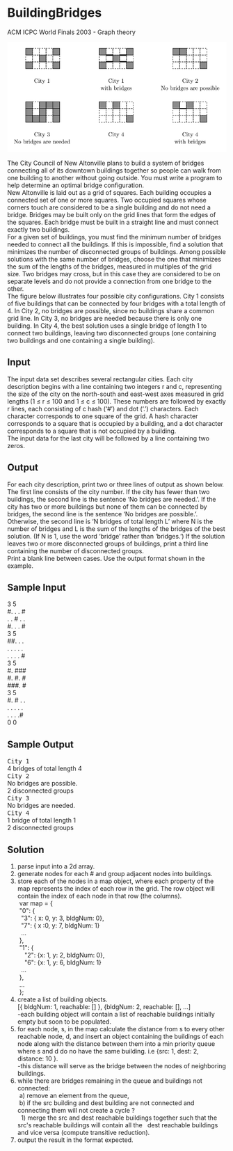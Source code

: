 # BuildingBridges

ACM ICPC World Finals 2003 - Graph theory

![alt](https://github.com/nhays89/BuildingBridges/blob/master/buildingbridges.png)

The City Council of New Altonville plans to build a system of bridges connecting all of its downtown
buildings together so people can walk from one building to another without going outside. You must
write a program to help determine an optimal bridge configuration.</br>
New Altonville is laid out as a grid of squares. Each building occupies a connected set of one or
more squares. Two occupied squares whose corners touch are considered to be a single building and
do not need a bridge. Bridges may be built only on the grid lines that form the edges of the squares.
Each bridge must be built in a straight line and must connect exactly two buildings.</br>
For a given set of buildings, you must find the minimum number of bridges needed to connect all
the buildings. If this is impossible, find a solution that minimizes the number of disconnected groups of
buildings. Among possible solutions with the same number of bridges, choose the one that minimizes
the sum of the lengths of the bridges, measured in multiples of the grid size. Two bridges may cross,
but in this case they are considered to be on separate levels and do not provide a connection from one
bridge to the other.</br>
The figure below illustrates four possible city configurations. City 1 consists of five buildings that
can be connected by four bridges with a total length of 4. In City 2, no bridges are possible, since
no buildings share a common grid line. In City 3, no bridges are needed because there is only one
building. In City 4, the best solution uses a single bridge of length 1 to connect two buildings, leaving
two disconnected groups (one containing two buildings and one containing a single building).</br>

## Input
The input data set describes several rectangular cities. Each city description begins with a line containing
two integers r and c, representing the size of the city on the north-south and east-west axes
measured in grid lengths (1 ≤ r ≤ 100 and 1 ≤ c ≤ 100). These numbers are followed by exactly r lines,
each consisting of c hash (‘#’) and dot (‘.’) characters. Each character corresponds to one square of
the grid. A hash character corresponds to a square that is occupied by a building, and a dot character
corresponds to a square that is not occupied by a building.</br>
The input data for the last city will be followed by a line containing two zeros.</br>

## Output 
For each city description, print two or three lines of output as shown below. The first line consists of
the city number. If the city has fewer than two buildings, the second line is the sentence ‘No bridges
are needed.’. If the city has two or more buildings but none of them can be connected by bridges, the
second line is the sentence ‘No bridges are possible.’. Otherwise, the second line is ‘N bridges
of total length L’ where N is the number of bridges and L is the sum of the lengths of the bridges
of the best solution. (If N is 1, use the word ‘bridge’ rather than ‘bridges.’) If the solution leaves
two or more disconnected groups of buildings, print a third line containing the number of disconnected
groups.</br>
Print a blank line between cases. Use the output format shown in the example.</br>

## Sample Input
3 5</br>
#. . . #</br>
. . # . .</br>
#. . . #</br>
3 5</br>
##. . .</br>
. . . . .</br>
. . . . #</br>
3 5</br>
#. ###</br>
#. #. #</br>
###. #</br>
3 5</br>
#. # . .</br>
. . . . .</br>
. . . .#</br>
0 0</br>

## Sample Output
<samp>City 1</samp></br>
4 bridges of total length 4</br>
<samp>City 2</samp></br>
No bridges are possible.</br>
2 disconnected groups</br>
<samp>City 3</samp></br>
No bridges are needed.</br>
<samp>City 4</samp></br>
1 bridge of total length 1</br>
2 disconnected groups</br>

## Solution
1) parse input into a 2d array.<br>
2) generate nodes for each # and group adjacent nodes into buildings.<br>
3) store each of the nodes in a map object, where each property of the map 
   represents the index of each row in the grid. The row object will contain the index of each node in that row (the columns).  
   &nbsp;var map = {<br>
   &nbsp;"0": {<br>
   &nbsp;&nbsp;"3": { x: 0, y: 3, bldgNum: 0},<br>
   &nbsp;&nbsp;"7": { x :0, y: 7, bldgNum: 1}<br> 
   &nbsp;&nbsp;...<br>
   &nbsp;}, <br>
   &nbsp;"1": {<br>
   &nbsp;&nbsp;"2": {x: 1, y: 2, bldgNum: 0},<br>
   &nbsp;&nbsp;"6": {x: 1, y: 6, bldgNum: 1}<br>
   &nbsp;&nbsp;...<br>
   &nbsp;},<br>
   &nbsp;...<br>
   &nbsp;};<br>
4) create a list of building objects. <br>
   [{ bldgNum: 1, reachable: [] }, {bldgNum: 2, reachable: [], ...]<br>
   -each building object will contain a list of reachable buildings initially empty but soon to be populated.<br>
5) for each node, s, in the map calculate the distance from s to every other reachable node, d, and insert an object containing the       buildings of each node along with the distance between them into a min priority queue where s and d do no have the same building.     i.e {src: 1, dest: 2, distance: 10 }.<br>
   -this distance will serve as the bridge between the nodes of neighboring buildings.<br>
6) while there are bridges remaining in the queue and buildings not connected:<br>
&nbsp;a) remove an element from the queue,<br>
&nbsp;b) if the src building and dest building are not connected and connecting them will not create a cycle ?<br>
&nbsp;&nbsp;1) merge the src and dest reachable buildings together such that the src's reachable buildings will contain all the &nbsp;&nbsp;dest reachable buildings and vice versa (compute transitive reduction). 
7) output the result in the format expected.<br>
